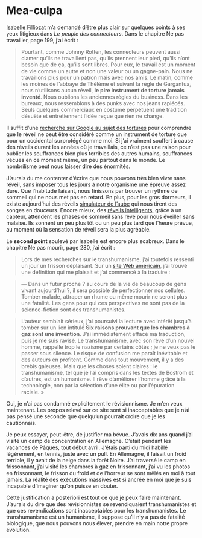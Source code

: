 # Mea-culpa

[Isabelle Filliozat](http://www.filliozat.net/) m’a demandé d’être plus clair sur quelques points à ses yeux litigieux dans *Le peuple des connecteurs*. Dans le chapitre Ne pas travailler, page 199, j’ai écrit :

> Pourtant, comme Johnny Rotten, les connecteurs peuvent aussi clamer qu’ils ne travaillent pas, qu’ils prennent leur pied, qu’ils n’ont besoin que de ça, qu’ils sont libres. Pour eux, le travail est un moment de vie comme un autre et non une valeur ou un gagne-pain. Nous ne travaillons plus pour un patron mais avec nos amis. Le matin, comme les moines de l’abbaye de Thélème et suivant la règle de Gargantua, nous n’utilisons aucun réveil, **le pire instrument de torture jamais inventé**. Nous oublions les anciennes règles du business. Dans les bureaux, nous ressemblons à des punks avec nos jeans rapiécés. Seuls quelques commerciaux en costume perpétuent une tradition désuète et entretiennent l’idée reçue que rien ne change.

Il suffit d’une [recherche sur Google au sujet des tortures](http://images.google.fr/images?sourceid=navclient&hl=fr&ie=UTF-8&rls=GGLG,%20GGLG:2005-49,%20GGLG:fr&q=tortures&sa=N&tab=wi) pour comprendre que le réveil ne peut être considéré comme un instrument de torture que pour un occidental surprotégé comme moi. Si j’ai vraiment souffert à cause des réveils durant les années où je travaillais, ce n’est pas une raison pour oublier les souffrances bien plus terribles des autres humains, souffrances vécues en ce moment même, un peu partout dans le monde. Le nombrilisme peut nous laisser dire des énormités.

J’aurais du me contenter d’écrire que nous pouvons très bien vivre sans réveil, sans imposer tous les jours à notre organisme une épreuve assez dure. Que l’habitude faisant, nous finissons par trouver un rythme de sommeil qui ne nous met pas en retard. En plus, pour les gros dormeurs, il existe aujourd’hui des réveils [simulateur de l’aube](http://www.lumie.com/bodyclocks/index.htm) qui nous tirent des songes en douceurs. Encore mieux, des [réveils intelligents](http://www.lebloggadget.com/2005/07/sleepsmart_le_r.html), grâce à un capteur, attendent les phases de sommeil sans rêve pour nous éveiller sans malaise. Ils sonnent un peu plus tôt ou un peu plus tard que l’heure prévue, au moment où la sensation de réveil sera la plus agréable.

Le **second point** soulevé par Isabelle est encore plus scabreux. Dans le chapitre Ne pas mourir, page 280, j’ai écrit :

> Lors de mes recherches sur le transhumanisme, j’ai toutefois ressenti un jour un frisson déplaisant. Sur un [site Web américain](http://www.geniebusters.org/), j’ai trouvé une définition qui me plaisait et j’ai commencé à la traduire :

> — Dans un futur proche ? au cours de la vie de beaucoup de gens vivant aujourd’hui ?, il sera possible de perfectionner nos cellules. Tomber malade, attraper un rhume ou même mourir ne seront plus une fatalité. Les gens pour qui ces perspectives ne sont pas de la science-fiction sont des transhumanistes.

> L’auteur semblait sérieux, j’ai poursuivi la lecture avec intérêt jusqu’à tomber sur un lien intitulé **Six raisons prouvant que les chambres à gaz sont une invention**. J’ai immédiatement effacé ma traduction, puis je me suis ravisé. Le transhumanisme, avec son rêve d’un nouvel homme, rappelle trop le nazisme par certains côtés ; je ne veux pas le passer sous silence. Le risque de confusion me paraît inévitable et des auteurs en profitent. Comme dans tout mouvement, il y a des brebis galeuses. Mais que les choses soient claires : le transhumanisme, tel que je l’ai compris dans les textes de Bostrom et d’autres, est un humanisme. Il rêve d’améliorer l’homme grâce à la technologie, non par la sélection d’une élite ou par l’épuration raciale. »

Oui, je n’ai pas condamné explicitement le révisionnisme. Je m’en veux maintenant. Les propos relevé sur ce site sont si inacceptables que je n’ai pas pensé une seconde que quelqu’un pourrait croire que je les cautionnais.

Je peux essayer, peut-être, de justifier ma bévue. J’avais dix ans quand j’ai visité un camp de concentration en Allemagne. C’était pendant les vacances de Pâques, tout début avril. J’étais parti du midi habillé légèrement, en tennis, juste avec un pull. En Allemagne, il faisait un froid terrible, il y avait de la neige dans la forêt Noire. J’ai traversé le camp en frissonnant, j’ai visité les chambres à gaz en frissonnant, j’ai vu les photos en frissonnant, le frisson du froid et de l’horreur se sont mêlés en moi à tout jamais. La réalité des exécutions massives est si ancrée en moi que je suis incapable d’imaginer qu’on puisse en douter.

Cette justification a posteriori est tout ce que je peux faire maintenant. J’aurais du dire que des révisionnistes se revendiquaient transhumanistes et que ces revendications sont inacceptables pour les transhumanistes. Le transhumanisme est un humanisme, il suppose qu’il n’y a pas de fatalité biologique, que nous pouvons nous élever, prendre en main notre propre évolution.